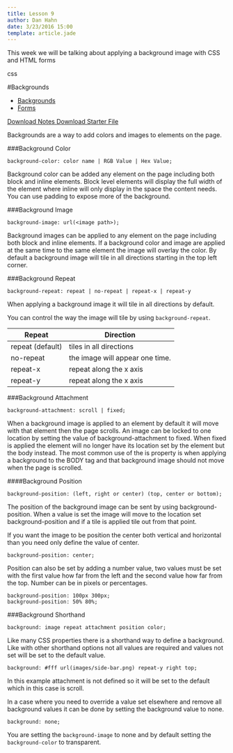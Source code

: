 ```yaml
---
title: Lesson 9
author: Dan Hahn
date: 3/23/2016 15:00
template: article.jade
---
```


This week we will be talking about applying a background image with CSS and HTML forms <div><span class="label label-default css"><i class="fa fa-css3"></i>css</span></div>

<span class="more"></span>

#Backgrounds

* [Backgrounds]()
* [Forms](forms.html)

[Download Notes  <i class="icon-download-alt icon-white"></i>](week9-notes.zip)
[Download Starter File  <i class="icon-download-alt icon-white"></i>](week9.zip)

Backgrounds are a way to add colors and images to elements on the page.

###Background Color

	background-color: color name | RGB Value | Hex Value;

Background color can be added any element on the page including both block and inline elements. Block level elements will display the full width of the element where inline will only display in the space the content needs. You can use padding to expose more of the background.

###Background Image

	background-image: url(<image path>);

Background images can be applied to any element on the page including both block and inline elements. If a background color and image are applied at the same time to the same element the image will overlay the color. By default a background image will tile in all directions starting in the top left corner.

###Background Repeat

	background-repeat: repeat | no-repeat | repeat-x | repeat-y

When applying a background image it will tile in all directions by default.

You can control the way the image will tile by using `background-repeat`.

Repeat | Direction
---|---
repeat (default) | tiles in all directions
no-repeat | the image will appear one time.
repeat-x | repeat along the x axis
repeat-y | repeat along the x axis

###Background Attachment

	background-attachment: scroll | fixed;

When a background image is applied to an element by default it will move with that element then the page scrolls. An image can be locked to one location by setting the value of background-attachment to fixed. When fixed is applied the element will no longer have its location set by the element but the body instead. The most common use of the is property is when applying a background to the BODY tag and that background image should not move when the page is scrolled.

####Background Position

	background-position: (left, right or center) (top, center or bottom);

The position of the background image can be sent by using background-position. When a value is set the image will move to the location set background-position and if a tile is applied tile out from that point.

If you want the image to be position the center both vertical and horizontal than you need only define the value of center.

	background-position: center;

Position can also be set by adding a number value, two values must be set with the first value how far from the left and the second value how far from the top. Number can be in pixels or percentages.

	background-position: 100px 300px;
	background-position: 50% 80%;

###Background Shorthand

	background: image repeat attachment position color;

Like many CSS properties there is a shorthand way to define a background. Like with other shorthand options not all values are required and values not set will be set to the default value.

	background: #fff url(images/side-bar.png) repeat-y right top;

In this example attachment is not defined so it will be set to the default which in this case is scroll.

In a case where you need to override a value set elsewhere and remove all background values it can be done by setting the background value to none.

	background: none;

You are setting the `background-image` to none and by default setting the `background-color` to transparent.
